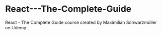 # React---The-Complete-Guide
React - The Complete Guide course created by Maximilian Schwarzmüller on Udemy
